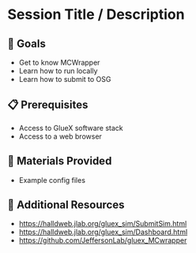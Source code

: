 # Session Title / Description

## :dart: Goals
- Get to know MCWrapper
- Learn how to run locally
- Learn how to submit to OSG

## :clipboard: Prerequisites
- Access to GlueX software stack
- Access to a web browser

## :file_folder: Materials Provided
- Example config files

## :link: Additional Resources
- https://halldweb.jlab.org/gluex_sim/SubmitSim.html
- https://halldweb.jlab.org/gluex_sim/Dashboard.html
- https://github.com/JeffersonLab/gluex_MCwrapper